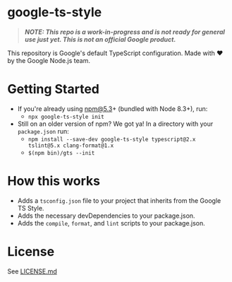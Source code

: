 # google-ts-style

> ***NOTE: This repo is a work-in-progress and is not ready for general use just yet. This is not an official Google product.***

This repository is Google's default TypeScript configuration. Made with ❤️ by the Google Node.js team.

# Getting Started

- If you're already using npm@5.3+ (bundled with Node 8.3+), run: 
  - `npx google-ts-style init`
- Still on an older version of npm? We got ya! In a directory with your `package.json` run:
  - `npm install --save-dev google-ts-style typescript@2.x tslint@5.x clang-format@1.x`
  - `$(npm bin)/gts --init`

# How this works
- Adds a `tsconfig.json` file to your project that inherits from the Google TS Style.
- Adds the necessary devDependencies to your package.json.
- Adds the `compile`, `format`, and `lint` scripts to your package.json.

# License
See [LICENSE.md](LICENSE.md)
